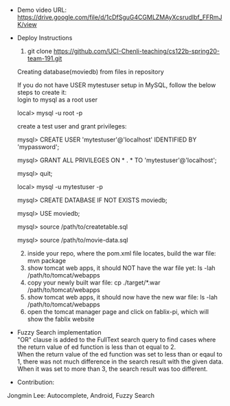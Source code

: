 - Demo video URL: https://drive.google.com/file/d/1cDfSguG4CGMLZMAyXcsrudIbf_FFRmJK/view

- Deploy Instructions
    1. git clone https://github.com/UCI-Chenli-teaching/cs122b-spring20-team-191.git
    
    Creating database(moviedb) from files in repository
    
    If you do not have USER mytestuser setup in MySQL, follow the below steps to create it:\
    login to mysql as a root user

    local> mysql -u root -p
    
    create a test user and grant privileges:

    mysql> CREATE USER 'mytestuser'@'localhost' IDENTIFIED BY 'mypassword';
    
    mysql> GRANT ALL PRIVILEGES ON * . * TO 'mytestuser'@'localhost';
    
    mysql> quit;
    
    local> mysql -u mytestuser -p
    
    mysql> CREATE DATABASE IF NOT EXISTS moviedb;
    
    mysql> USE moviedb;
    
    mysql> source /path/to/createtable.sql 
    
    mysql> source /path/to/movie-data.sql
    

    2. inside your repo, where the pom.xml file locates, build the war file:
    mvn package
    3. show tomcat web apps, it should NOT have the war file yet:
    ls -lah /path/to/tomcat/webapps
    4. copy your newly built war file:
    cp ./target/*.war /path/to/tomcat/webapps
    5. show tomcat web apps, it should now have the new war file:
    ls -lah /path/to/tomcat/webapps
    6. open the tomcat manager page and click on fablix-pi, which will show the fablix website
    
    

- Fuzzy Search implementation  
"OR" clause is added to the FullText search query to find cases where the return value of ed function is less than ot equal to 2.  
When the return value of the ed function was set to less than or eqaul to 1, there was not much difference in the search result with the given data.  
When it was set to more than 3, the search result was too different.  
  
- Contribution:

Jongmin Lee: Autocomplete, Android, Fuzzy Search
